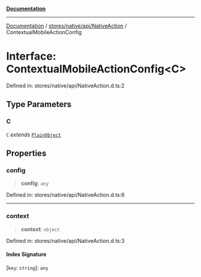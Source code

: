 [**Documentation**](../../../../../index.md)

***

[Documentation](../../../../../index.md) / [stores/native/api/NativeAction](../index.md) / ContextualMobileActionConfig

# Interface: ContextualMobileActionConfig\<C\>

Defined in: stores/native/api/NativeAction.d.ts:2

## Type Parameters

### C

`C` *extends* [`PlainObject`](../../../../../perspective-client/type-aliases/PlainObject.md)

## Properties

### config

> **config**: `any`

Defined in: stores/native/api/NativeAction.d.ts:6

***

### context

> **context**: `object`

Defined in: stores/native/api/NativeAction.d.ts:3

#### Index Signature

\[`key`: `string`\]: `any`
